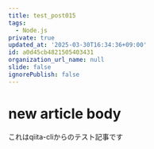 ```yaml
---
title: test_post015
tags:
  - Node.js
private: true
updated_at: '2025-03-30T16:34:36+09:00'
id: a0d45cb4821505403431
organization_url_name: null
slide: false
ignorePublish: false
---
```

# new article body
これはqiita-cliからのテスト記事です
